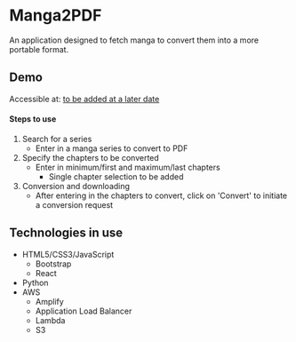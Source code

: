 # Manga2PDF
An application designed to fetch manga to convert them into a more portable format.

## Demo
Accessible at: [to be added at a later date](/)
#### Steps to use
1. Search for a series
   - Enter in a manga series to convert to PDF
2. Specify the chapters  to be converted
   - Enter in minimum/first and maximum/last chapters
     - Single chapter selection to be added
3. Conversion and downloading
   - After entering in the chapters to convert, click on 'Convert' to initiate a conversion request

## Technologies in use
* HTML5/CSS3/JavaScript
  * Bootstrap
  * React 
* Python
* AWS
  * Amplify
  * Application Load Balancer
  * Lambda
  * S3 